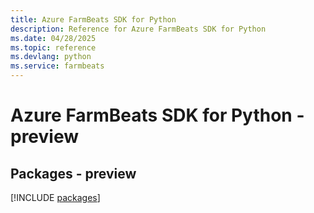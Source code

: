 ```yaml
---
title: Azure FarmBeats SDK for Python
description: Reference for Azure FarmBeats SDK for Python
ms.date: 04/28/2025
ms.topic: reference
ms.devlang: python
ms.service: farmbeats
---
```

# Azure FarmBeats SDK for Python - preview
## Packages - preview
[!INCLUDE [packages](farmbeats-index.md)]